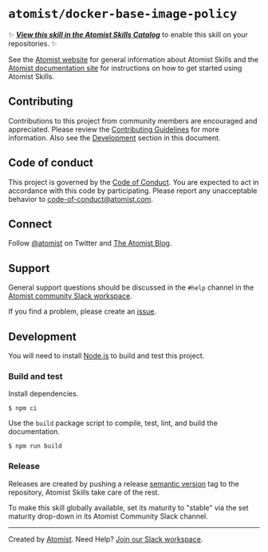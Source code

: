 # `atomist/docker-base-image-policy`

:sparkles: [_**View this skill in the Atomist Skills Catalog**_][atomist-skill]
to enable this skill on your repositories. :sparkles:

See the [Atomist website][atomist] for general information about Atomist Skills
and the [Atomist documentation site][atomist-doc] for instructions on how to get
started using Atomist Skills.

[atomist-skill]:
    https://go.atomist.com/catalog/skills/atomist/docker-base-image-policy
    "Atomist Skills Catalog - Automate All Your Software Tasks"
[atomist-doc]: https://docs.atomist.com/ "Atomist Documentation"

## Contributing

Contributions to this project from community members are encouraged and
appreciated. Please review the [Contributing Guidelines](CONTRIBUTING.md) for
more information. Also see the [Development](#development) section in this
document.

## Code of conduct

This project is governed by the [Code of Conduct](CODE_OF_CONDUCT.md). You are
expected to act in accordance with this code by participating. Please report any
unacceptable behavior to code-of-conduct@atomist.com.

## Connect

Follow [@atomist][atomist-twitter] on Twitter and [The Atomist
Blog][atomist-blog].

[atomist-twitter]: https://twitter.com/atomist "Atomist on Twitter"
[atomist-blog]: https://blog.atomist.com/ "The Atomist Blog"

## Support

General support questions should be discussed in the `#help` channel in the
[Atomist community Slack workspace][slack].

If you find a problem, please create an [issue](../../issues).

## Development

You will need to install [Node.js][node] to build and test this project.

[node]: https://nodejs.org/ "Node.js"

### Build and test

Install dependencies.

```
$ npm ci
```

Use the `build` package script to compile, test, lint, and build the
documentation.

```
$ npm run build
```

### Release

Releases are created by pushing a release [semantic version][semver] tag to the
repository, Atomist Skills take care of the rest.

To make this skill globally available, set its maturity to "stable" via the set
maturity drop-down in its Atomist Community Slack channel.

[semver]: https://semver.org/ "Semantic Version"

---

Created by [Atomist][atomist]. Need Help? [Join our Slack workspace][slack].

[atomist]: https://atomist.com/ "Atomist"
[slack]: https://join.atomist.com/ "Atomist Community Slack "
